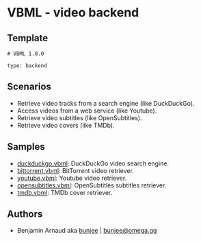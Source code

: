 # VBML - video backend

## Template

```
# VBML 1.0.0

type: backend
```

## Scenarios

- Retrieve video tracks from a search engine (like DuckDuckGo).
- Access videos from a web service (like Youtube).
- Retrieve video subtitles (like OpenSubtitles).
- Retrieve video covers (like TMDb).

## Samples

- [duckduckgo.vbml](https://github.com/omega-gg/backend/blob/master/duckduckgo.vbml): DuckDuckGo video search engine.
- [bittorrent.vbml](https://github.com/omega-gg/backend/blob/master/bittorrent.vbml): BitTorrent video retriever.
- [youtube.vbml](https://github.com/omega-gg/backend/blob/master/youtube.vbml): Youtube video retriever.
- [opensubtitles.vbml](https://github.com/omega-gg/backend/blob/master/opensubtitles.vbml): OpenSubtitles subtitles retriever.
- [tmdb.vbml](https://github.com/omega-gg/backend/blob/master/tmdb.vbml): TMDb cover retriever.

## Authors

- Benjamin Arnaud aka [bunjee](http://bunjee.me) | <bunjee@omega.gg>
